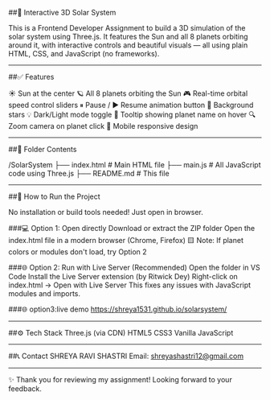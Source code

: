##🌌 Interactive 3D Solar System

This is a Frontend Developer Assignment to build a 3D simulation of the solar system using Three.js. It features the Sun and all 8 planets
orbiting around it, with interactive controls and beautiful visuals — all using plain HTML, CSS, and JavaScript (no frameworks).

------

##✅ Features

☀️ Sun at the center
🪐 All 8 planets orbiting the Sun
🎮 Real-time orbital speed control sliders
⏸ Pause / ▶ Resume animation button
🌠 Background stars
💡 Dark/Light mode toggle
🧭 Tooltip showing planet name on hover
🔍 Zoom camera on planet click
📱 Mobile responsive design

------

##📁 Folder Contents

/SolarSystem 
├── index.html # Main HTML file
├── main.js # All JavaScript code using Three.js 
├── README.md # This file

-----

##🚀 How to Run the Project

No installation or build tools needed! Just open in browser.

###💻 Option 1: Open directly
Download or extract the ZIP folder
Open the index.html file in a modern browser (Chrome, Firefox)
🟨 Note: If planet colors or modules don't load, try Option 2

###🌐 Option 2: Run with Live Server (Recommended)
Open the folder in VS Code
Install the Live Server extension (by Ritwick Dey)
Right-click on index.html → Open with Live Server
This fixes any issues with JavaScript modules and imports.

###🌐 option3:live demo
 https://shreya1531.github.io/solarsystem/


-----

##⚙️ Tech Stack
Three.js (via CDN)
HTML5
CSS3
Vanilla JavaScript

------

##📞 Contact
SHREYA RAVI SHASTRI
Email: shreyashastri12@gmail.com

-------

✨ Thank you for reviewing my assignment! Looking forward to your feedback.
